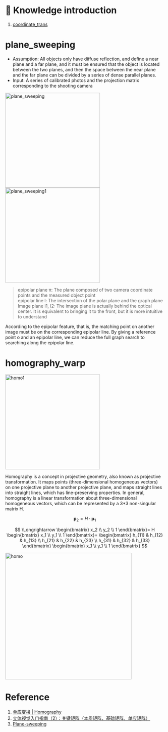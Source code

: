 
# :book: Knowledge introduction
1. [coordinate_trans](Preliminaries/Coordinate_transformation.md)

# plane_sweeping  

- Assumption: All objects only have diffuse reflection, and define a near plane and a far plane, and it must be ensured that the object is located between the two planes, and then the space between the near plane and the far plane can be divided by a series of dense parallel planes.
- Input: A series of calibrated photos and the projection matrix corresponding to the shooting camera
<img src="https://github.com/elleryw0518/MVS/assets/101634608/24059444-b3b7-4434-be1a-794b32cb31fd" alt="plane_sweeping" width="300px">  
<img src="https://github.com/elleryw0518/MVS/assets/101634608/29519eaa-ae7a-4766-8a56-1df5de43f9c5" alt="plane_sweeping1" width="300px"> 

> epipolar plane π: The plane composed of two camera coordinate points and the measured object point  
> epipolar line l: The intersection of the polar plane and the graph plane  
> Image plane I1, I2: The image plane is actually behind the optical center. It is equivalent to bringing it to the front, but it is more intuitive to understand 

According to the epipolar feature, that is, the matching point on another image must be on the corresponding epipolar line. By giving a reference point o and an epipolar line, we can reduce the full graph search to searching along the epipolar line.



# homography_warp  

<img src="https://github.com/elleryw0518/MVS/assets/101634608/40dfcd27-b0ec-47ca-817c-7baea371bafb" alt="homo1" width="300px">   


Homography is a concept in projective geometry, also known as projective transformation. It maps points (three-dimensional homogeneous vectors) on one projective plane to another projective plane, and maps straight lines into straight lines, which has line-preserving properties. In general, homography is a linear transformation about three-dimensional homogeneous vectors, which can be represented by a 3*3 non-singular matrix H.


$$
\mathbf {p}_2 = H\cdot \mathbf{p_1}
$$

$$
\Longrightarrow 
\begin{bmatrix}
x_2 \\
y_2 \\
1
\end{bmatrix}=
H
\begin{bmatrix}
x_1 \\
y_1 \\
1
\end{bmatrix}=
\begin{bmatrix}
h_{11} & h_{12} & h_{13} \\
h_{21} & h_{22} & h_{23} \\
h_{31} & h_{32} & h_{33}
\end{bmatrix}
\begin{bmatrix}
x_1 \\
y_1 \\
1
\end{bmatrix}
$$

<img src="https://github.com/elleryw0518/MVS/assets/101634608/7c29db0a-25d7-4815-80e6-3f0dad8fb6ee" alt="homo" width="400px">  


# Reference
1. [单应变换 | Homography](http://liuxiao.org/kb/3dvision/geometry/%E5%8D%95%E5%BA%94%E5%8F%98%E6%8D%A2-homography/)
2. [立体视觉入门指南（2）：关键矩阵（本质矩阵，基础矩阵，单应矩阵）](https://zhuanlan.zhihu.com/p/377794028)
3. [Plane-sweeping](https://www.codetd.com/article/2992701)
